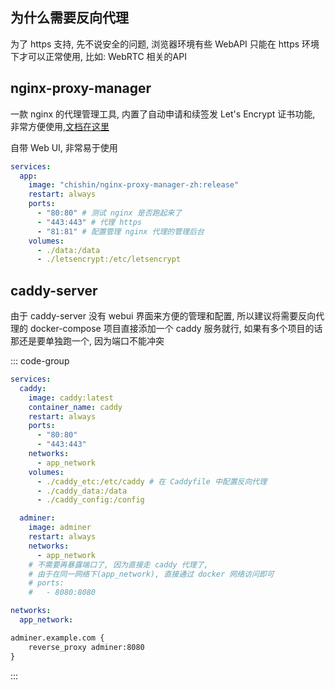 ## 为什么需要反向代理

为了 https 支持, 先不说安全的问题, 浏览器环境有些 WebAPI 只能在 https 环境下才可以正常使用, 比如: WebRTC 相关的API

## nginx-proxy-manager

一款 nginx 的代理管理工具, 内置了自动申请和续签发 Let's Encrypt 证书功能, 非常方便使用,[文档在这里](https://github.com/xiaoxinpro/nginx-proxy-manager-zh)

自带 Web UI, 非常易于使用

```yml
services:
  app:
    image: "chishin/nginx-proxy-manager-zh:release"
    restart: always
    ports:
      - "80:80" # 测试 nginx 是否跑起来了
      - "443:443" # 代理 https
      - "81:81" # 配置管理 nginx 代理的管理后台
    volumes:
      - ./data:/data
      - ./letsencrypt:/etc/letsencrypt
```

## caddy-server

由于 caddy-server 没有 webui 界面来方便的管理和配置,
所以建议将需要反向代理的 docker-compose 项目直接添加一个 caddy 服务就行,
如果有多个项目的话那还是要单独跑一个, 因为端口不能冲突

::: code-group

```yaml
services:
  caddy:
    image: caddy:latest
    container_name: caddy
    restart: always
    ports:
      - "80:80"
      - "443:443"
    networks:
      - app_network
    volumes:
      - ./caddy_etc:/etc/caddy # 在 Caddyfile 中配置反向代理
      - ./caddy_data:/data
      - ./caddy_config:/config

  adminer:
    image: adminer
    restart: always
    networks:
      - app_network
    # 不需要再暴露端口了, 因为直接走 caddy 代理了,
    # 由于在同一网络下(app_network), 直接通过 docker 网络访问即可
    # ports:
    #   - 8080:8080

networks:
  app_network:
```

```txt
adminer.example.com {
    reverse_proxy adminer:8080
}
```

:::
